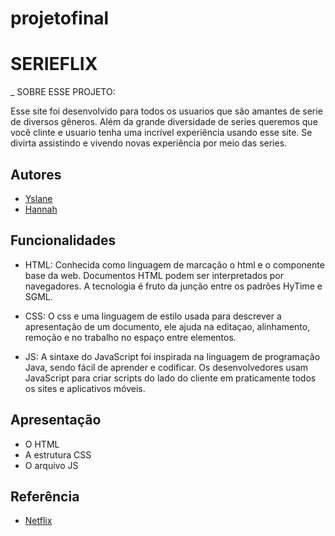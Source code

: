 # projetofinal

# SERIEFLIX

_ SOBRE ESSE PROJETO:


Esse site foi desenvolvido para todos os usuarios que são amantes de serie de diversos gêneros. Além da grande diversidade de series queremos que você clinte e usuario tenha uma incrível experiência usando esse site. Se divirta assistindo e vivendo novas experiência por meio das series.


## Autores

- [Yslane](https://www.github.com/octokatherine)
- [Hannah](https://ww.gitgub.com/octokatherine)


## Funcionalidades

- HTML: Conhecida como linguagem de marcação o html e o componente base da web. Documentos HTML podem ser interpretados por navegadores. A tecnologia é fruto da junção entre os padrões HyTime e SGML.

- CSS: O css e uma linguagem de estilo usada para descrever a apresentação de um documento, ele ajuda na editaçao, alinhamento, remoção e no trabalho no espaço entre elementos.

- JS: A sintaxe do JavaScript foi inspirada na linguagem de programação Java, sendo fácil de aprender e codificar. Os desenvolvedores usam JavaScript para criar scripts do lado do cliente em praticamente todos os sites e aplicativos móveis.




## Apresentação 

- O HTML 
- A estrutura CSS
- O arquivo JS


## Referência

 - [Netflix](https://awesomeopensource.com/project/elangosundar/awesome-README-templates)
 

